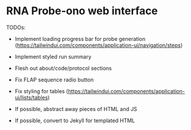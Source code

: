 # RNA Probe-ono web interface

TODOs:

- Implement loading progress bar for probe generation (https://tailwindui.com/components/application-ui/navigation/steps)
- Implement styled run summary
- Flesh out about/code/protocol sections
- Fix FLAP sequence radio button
- Fix styling for tables (https://tailwindui.com/components/application-ui/lists/tables)

- If possible, abstract away pieces of HTML and JS
- If possible, convert to Jekyll for templated HTML